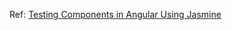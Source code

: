 Ref: [Testing Components in Angular Using Jasmine](https://code.tutsplus.com/tutorials/testing-components-in-angular-using-jasmine--cms-29165)
